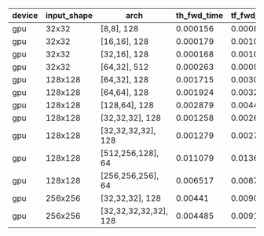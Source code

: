 device|input_shape|arch|th_fwd_time|tf_fwd_time|th_bprop_time|tf_bprop_time|tf/th_fwd_time|tf/th_bprop_time
---|---|---|---|---|---|---|---|---
gpu|32x32|[8,8], 128|0.000156|0.000824|0.000482|0.002283|5.282051282051282|4.736514522821577
gpu|32x32|[16,16], 128|0.000179|0.00104|0.000582|0.002102|5.810055865921788|3.611683848797251
gpu|32x32|[32,16], 128|0.000168|0.00106|0.000541|0.002166|6.309523809523809|4.003696857670979
gpu|32x32|[64,32], 512|0.000263|0.000923|0.000804|0.002207|3.5095057034220534|2.745024875621891
gpu|128x128|[64,32], 128|0.001715|0.003015|0.005784|0.007633|1.7580174927113703|1.3196749654218534
gpu|128x128|[64,64], 128|0.001924|0.003251|0.006524|0.008202|1.6897089397089398|1.2572041692213365
gpu|128x128|[128,64], 128|0.002879|0.004484|0.011049|0.011661|1.5574852379298367|1.0553896280206354
gpu|128x128|[32,32,32], 128|0.001258|0.002656|0.003566|0.005827|2.111287758346582|1.6340437464946718
gpu|128x128|[32,32,32,32], 128|0.001279|0.002742|0.003676|0.00609|2.1438623924941362|1.6566920565832426
gpu|128x128|[512,256,128], 64|0.011079|0.013694|0.056797|0.046614|1.2360321328639767|0.8207123615683928
gpu|128x128|[256,256,256], 64|0.006517|0.008773|0.034731|0.02648|1.3461715513272978|0.7624312573781349
gpu|256x256|[32,32,32], 128|0.00441|0.009091|0.012805|0.019838|2.061451247165533|1.5492385786802032
gpu|256x256|[32,32,32,32,32], 128|0.004485|0.009137|0.01303|0.020231|2.037235228539576|1.5526477359938602
